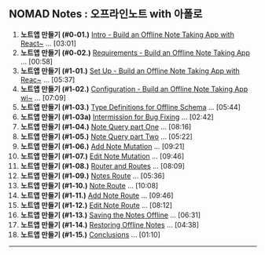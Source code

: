 ## NOMAD Notes : 오프라인노트 with 아폴로
1. **노트앱 만들기 (#0-01.)** [Intro - Build an Offline Note Taking App with React~](https://www.youtube.com/watch?v=A4Grb-bm0Ok&index=1&list=PL7jH19IHhOLMTVBzUkbN74h1nyXW7VhYV) ... [03:01]
1. **노트앱 만들기 (#0-02.)** [Requirements - Build an Offline Note Taking App](https://www.youtube.com/watch?v=yzfTIUfKHqA&index=2&list=PL7jH19IHhOLMTVBzUkbN74h1nyXW7VhYV) ... [00:58]
1. **노트앱 만들기 (#1-01.)** [Set Up - Build an Offline Note Taking App with Reac~](https://www.youtube.com/watch?v=gCGF50zGW1U&index=3&list=PL7jH19IHhOLMTVBzUkbN74h1nyXW7VhYV) ... [05:37]
1. **노트앱 만들기 (#1-02.)** [Configuration - Build an Offline Note Taking App wi~](https://www.youtube.com/watch?v=Mnx4R6JzSU0&index=4&list=PL7jH19IHhOLMTVBzUkbN74h1nyXW7VhYV) ... [07:09]
1. **노트앱 만들기 (#1-03.)** [Type Definitions for Offline Schema](https://www.youtube.com/watch?v=HvMm5AxhSwU&index=5&list=PL7jH19IHhOLMTVBzUkbN74h1nyXW7VhYV) ... [05:44]
1. **노트앱 만들기 (#1-03a)** [Intermission for Bug Fixing](https://www.youtube.com/watch?v=zBDPoIH-ANo&index=6&list=PL7jH19IHhOLMTVBzUkbN74h1nyXW7VhYV) ... [02:42]
1. **노트앱 만들기 (#1-04.)** [Note Query part One](https://www.youtube.com/watch?v=w4zm_HWO6Sg&index=7&list=PL7jH19IHhOLMTVBzUkbN74h1nyXW7VhYV) ... [08:16]
1. **노트앱 만들기 (#1-05.)** [Note Query part Two](https://www.youtube.com/watch?v=tplFDbjlZis&index=8&list=PL7jH19IHhOLMTVBzUkbN74h1nyXW7VhYV) ... [05:22]
1. **노트앱 만들기 (#1-06.)** [Add Note Mutation](https://www.youtube.com/watch?v=wxkalxbeJys&index=9&list=PL7jH19IHhOLMTVBzUkbN74h1nyXW7VhYV) ... [09:21]
1. **노트앱 만들기 (#1-07.)** [Edit Note Mutation](https://www.youtube.com/watch?v=avjGl2xSXvs&index=10&list=PL7jH19IHhOLMTVBzUkbN74h1nyXW7VhYV) ... [09:46]
1. **노트앱 만들기 (#1-08.)** [Router and Routes](https://www.youtube.com/watch?v=jvgm3sJmkNU&index=11&list=PL7jH19IHhOLMTVBzUkbN74h1nyXW7VhYV) ... [08:09]
1. **노트앱 만들기 (#1-09.)** [Notes Route](https://www.youtube.com/watch?v=_D0omxOOH1U&index=12&list=PL7jH19IHhOLMTVBzUkbN74h1nyXW7VhYV) ... [05:36]
1. **노트앱 만들기 (#1-10.)** [Note Route](https://www.youtube.com/watch?v=Wp8zud7hCXY&index=13&list=PL7jH19IHhOLMTVBzUkbN74h1nyXW7VhYV) ... [10:08]
1. **노트앱 만들기 (#1-11.)** [Add Note Route](https://www.youtube.com/watch?v=w3wcCf43XaA&index=14&list=PL7jH19IHhOLMTVBzUkbN74h1nyXW7VhYV) ... [09:46]
1. **노트앱 만들기 (#1-12.)** [Edit Note Route](https://www.youtube.com/watch?v=mAh-TzMpHrQ&index=15&list=PL7jH19IHhOLMTVBzUkbN74h1nyXW7VhYV) ... [08:12]
1. **노트앱 만들기 (#1-13.)** [Saving the Notes Offline](https://www.youtube.com/watch?v=r5wg9sreVhM&index=16&list=PL7jH19IHhOLMTVBzUkbN74h1nyXW7VhYV) ... [06:31]
1. **노트앱 만들기 (#1-14.)** [Restoring Offline Notes](https://www.youtube.com/watch?v=vmfDR1MDXkY&index=17&list=PL7jH19IHhOLMTVBzUkbN74h1nyXW7VhYV) ... [04:38]
1. **노트앱 만들기 (#1-15.)** [Conclusions](https://www.youtube.com/watch?v=RwZWIFcqYAs&index=18&list=PL7jH19IHhOLMTVBzUkbN74h1nyXW7VhYV) ... [01:10]
---